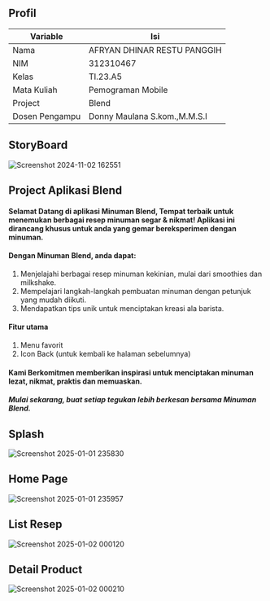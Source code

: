 ## Profil
| Variable | Isi |
| -------- | --- |
| Nama | AFRYAN DHINAR RESTU PANGGIH |
| NIM | 312310467    |
| Kelas | TI.23.A5 |
| Mata Kuliah | Pemograman Mobile |
| Project | Blend |
| Dosen Pengampu | Donny Maulana S.kom.,M.M.S.I|

## StoryBoard
![Screenshot 2024-11-02 162551](https://github.com/user-attachments/assets/e931d6b3-b9df-416c-9f8d-addf2af4c205)

## Project Aplikasi Blend
#### Selamat Datang di aplikasi Minuman Blend, Tempat terbaik untuk menemukan berbagai resep minuman segar & nikmat! Aplikasi ini dirancang khusus untuk anda yang gemar bereksperimen dengan minuman.
#### Dengan Minuman Blend, anda dapat:
1. Menjelajahi berbagai resep minuman kekinian, mulai dari smoothies dan milkshake.
2. Mempelajari langkah-langkah pembuatan minuman dengan petunjuk yang mudah diikuti.
3. Mendapatkan tips unik untuk menciptakan kreasi ala barista.

#### Fitur utama 
1. Menu favorit
2. Icon Back (untuk kembali ke halaman sebelumnya)

#### Kami Berkomitmen memberikan inspirasi untuk menciptakan minuman lezat, nikmat, praktis dan memuaskan.
##### Mulai sekarang, buat setiap tegukan lebih berkesan bersama Minuman Blend.

## Splash
![Screenshot 2025-01-01 235830](https://github.com/user-attachments/assets/04b23106-a30b-4018-9771-92e1a3927a9a)

## Home Page
![Screenshot 2025-01-01 235957](https://github.com/user-attachments/assets/44ec7a80-8713-4d1d-a2bf-4d08044401a7)

## List Resep
![Screenshot 2025-01-02 000120](https://github.com/user-attachments/assets/409cbf62-e949-4547-92ca-e721c0678df9)

## Detail Product
![Screenshot 2025-01-02 000210](https://github.com/user-attachments/assets/43d51380-3aa6-4c86-ac2c-782894249b3c)
